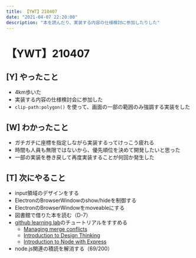 ```yaml
---
title: 【YWT】210407
date: "2021-04-07 22:20:00"
description: "本を読んだり、実装する内容の仕様検討に参加したりした"
---
```


# 【YWT】210407

## [Y] やったこと

- 4km歩いた
- 実装する内容の仕様検討会に参加した
- `clip-path:polygon()` を使って、画面の一部の範囲のみ強調する実装をした

## [W] わかったこと

- ガチガチに座標を指定しながら実装するってけっこう疲れる
- 時間も人員も無限ではないから、優先順位を決めて開発したいと思った
- 一部の実装を巻き戻して再度実装することが何回か発生した

## [T] 次にやること

- input領域のデザインをする
- ElectronのBrowserWindowのshow/hideを制御する
- ElectronのBrowserWindowをmoveableにする
- 図書館で借りた本を読む（D-7）
- [github learning lab](https://lab.github.com/githubtraining)のチュートリアルをすすめる
  - [Managing merge conflicts](https://lab.github.com/githubtraining/managing-merge-conflicts)
  - [Introduction to Design Thinking](https://lab.github.com/githubtraining/introduction-to-design-thinking)
  - [Introduction to Node with Express](https://lab.github.com/everydeveloper/introduction-to-node-with-express)
- node.js関連の積読を解消する（69/200）
